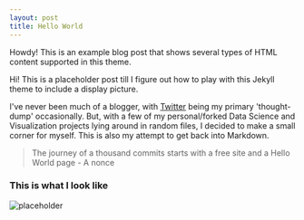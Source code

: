 ```yaml
---
layout: post
title: Hello World
---
```



<div class="message">
  Howdy! This is an example blog post that shows several types of HTML content supported in this theme.
</div>

Hi! This is a placeholder post till I figure out how to play with this Jekyll theme to include a display picture.

I've never been much of a blogger, with [Twitter](www.twitter.com/xrinivasan) being my primary 'thought-dump' occasionally. But, with a few of my personal/forked Data Science and Visualization projects lying around in random files, I decided to make a small corner for myself. This is also my attempt to get back into Markdown.

> The journey of a thousand commits starts with a free site and a Hello World page - A nonce

### This is what I look like


![placeholder](https://github.com/MayurSrinivasan/mayursrinivasan.github.io/blob/master/IMG_7508.JPG "Yosemite")

